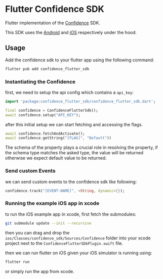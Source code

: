# Flutter Confidence SDK

Flutter implementation of the [Confidence](https://confidence.spotify.com/) SDK.

This SDK uses the [Android](https://github.com/spotify/confidence-sdk-android) and [iOS](https://github.com/spotify/confidence-sdk-swift) respectively under the hood.

## Usage
Add the confidence sdk to your flutter app using the following command:

```bash
flutter pub add confidence_flutter_sdk
```

### Instantiating the Confidence

first, we need to setup the api config which contains a `api_key`:

```dart
import 'package:confidence_flutter_sdk/confidence_flutter_sdk.dart';

final confidence = ConfidenceFlutterSdk();
await confidence.setup("API_KEY");
```

after this initial setup we can start fetching and accessing the flags. 

```dart
await confidence.fetchAndActivate();
await confidence.getString("[FLAG]", "Default"))
```

The schema of the property plays a crucial role in resolving the property, if the schema type matches the asked type, the value will be returned otherwise
we expect default value to be returned.

### Send custom Events
we can send custom events to the confidence sdk like following:

```dart
confidence.track("[EVENT-NAME]", <String, dynamic>{});
```

### Running the example iOS app in xcode
to run the iOS example app in xcode, first fetch the submodules:

```bash
git submodule update --init --recursive
```

then you can drag and drop the `ios/Classes/confidence_sdk/Sources/Confidence` folder into your xcode project next to the `ConfidenceFlutterSDkPlugin.swift` file.

then we can run flutter on iOS given your iOS simulator is running using:

```bash
flutter run
```

or simply run the app from xcode.


